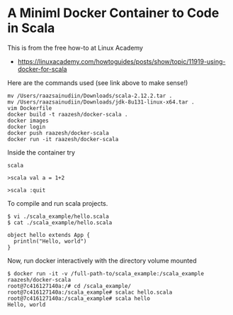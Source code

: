 # A Miniml Docker Container to Code in Scala 

This is from the free how-to at Linux Academy

* https://linuxacademy.com/howtoguides/posts/show/topic/11919-using-docker-for-scala

Here are the commands used (see link above to make sense!)

```
mv /Users/raazsainudiin/Downloads/scala-2.12.2.tar .
mv /Users/raazsainudiin/Downloads/jdk-8u131-linux-x64.tar .
vim Dockerfile 
docker build -t raazesh/docker-scala .
docker images
docker login
docker push raazesh/docker-scala
docker run -it raazesh/docker-scala
```

Inside the container try
```
scala

>scala val a = 1+2

>scala :quit
```

To compile and run scala projects.

```
$ vi ./scala_example/hello.scala
$ cat ./scala_example/hello.scala

object hello extends App {
  println("Hello, world")
}

```

Now, run docker interactively with the directory volume mounted

```
$ docker run -it -v /full-path-to/scala_example:/scala_example raazesh/docker-scala
root@7c416127140a:/# cd /scala_example/
root@7c416127140a:/scala_example# scalac hello.scala
root@7c416127140a:/scala_example# scala hello
Hello, world

```
